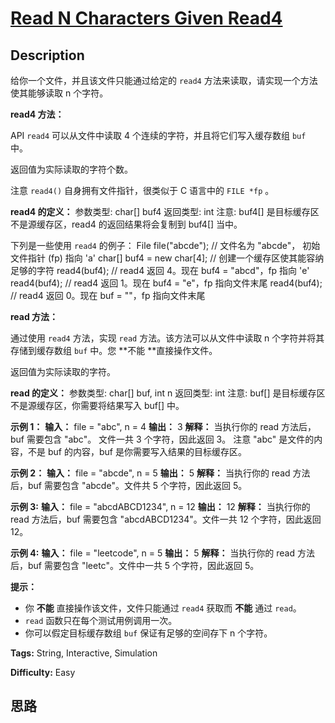 # [Read N Characters Given Read4][title]

## Description

给你一个文件，并且该文件只能通过给定的 `read4` 方法来读取，请实现一个方法使其能够读取 n 个字符。

**read4 方法：**

API `read4` 可以从文件中读取 4 个连续的字符，并且将它们写入缓存数组 `buf` 中。

返回值为实际读取的字符个数。

注意 `read4()` 自身拥有文件指针，很类似于 C 语言中的 `FILE *fp` 。

**read4 的定义：**
            参数类型: char[] buf4    返回类型: int        注意: buf4[] 是目标缓存区不是源缓存区，read4 的返回结果将会复制到 buf4[] 当中。    

下列是一些使用 `read4` 的例子：
            File file("abcde"); // 文件名为 "abcde"， 初始文件指针 (fp) 指向 'a'     char[] buf4 = new char[4]; // 创建一个缓存区使其能容纳足够的字符    read4(buf4); // read4 返回 4。现在 buf4 = "abcd"，fp 指向 'e'    read4(buf4); // read4 返回 1。现在 buf4 = "e"，fp 指向文件末尾    read4(buf4); // read4 返回 0。现在 buf = ""，fp 指向文件末尾

**read 方法：**

通过使用 `read4` 方法，实现 `read` 方法。该方法可以从文件中读取 n 个字符并将其存储到缓存数组 `buf` 中。您  **不能
**直接操作文件。

返回值为实际读取的字符。

**read  的定义：**
            参数类型:   char[] buf, int n    返回类型:   int        注意: buf[] 是目标缓存区不是源缓存区，你需要将结果写入 buf[] 中。    



**示例 1：**
            **输入：** file = "abc", n = 4    **输出：** 3    **解释：** 当执行你的 read 方法后，buf 需要包含 "abc"。 文件一共 3 个字符，因此返回 3。 注意 "abc" 是文件的内容，不是 buf 的内容，buf 是你需要写入结果的目标缓存区。 

**示例 2：**
            **输入：** file = "abcde", n = 5    **输出：** 5    **解释：** 当执行你的 read 方法后，buf 需要包含 "abcde"。文件共 5 个字符，因此返回 5。    

**示例 3:**
            **输入：** file = "abcdABCD1234", n = 12    **输出：** 12    **解释：** 当执行你的 read 方法后，buf 需要包含 "abcdABCD1234"。文件一共 12 个字符，因此返回 12。    

**示例 4:**
            **输入：** file = "leetcode", n = 5    **输出：** 5    **解释：** 当执行你的 read 方法后，buf 需要包含 "leetc"。文件中一共 5 个字符，因此返回 5。    



**提示：**

  * 你 **不能** 直接操作该文件，文件只能通过 `read4` 获取而 **不能** 通过 `read`。
  * `read`  函数只在每个测试用例调用一次。
  * 你可以假定目标缓存数组 `buf` 保证有足够的空间存下 n 个字符。 


**Tags:** String, Interactive, Simulation

**Difficulty:** Easy

## 思路

[title]: https://leetcode-cn.com/problems/read-n-characters-given-read4
